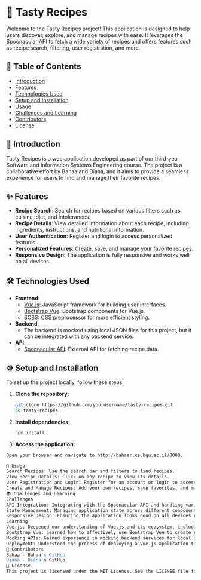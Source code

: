 # 🍲 Tasty Recipes

Welcome to the Tasty Recipes project! This application is designed to help users discover, explore, and manage recipes with ease. It leverages the Spoonacular API to fetch a wide variety of recipes and offers features such as recipe search, filtering, user registration, and more.

## 📑 Table of Contents

- [Introduction](#introduction)
- [Features](#features)
- [Technologies Used](#technologies-used)
- [Setup and Installation](#setup-and-installation)
- [Usage](#usage)
- [Challenges and Learning](#challenges-and-learning)
- [Contributors](#contributors)
- [License](#license)

## 📝 Introduction

Tasty Recipes is a web application developed as part of our third-year Software and Information Systems Engineering course. The project is a collaborative effort by Bahaa and Diana, and it aims to provide a seamless experience for users to find and manage their favorite recipes.

## ✨ Features

- **Recipe Search**: Search for recipes based on various filters such as cuisine, diet, and intolerances.
- **Recipe Details**: View detailed information about each recipe, including ingredients, instructions, and nutritional information.
- **User Authentication**: Register and login to access personalized features.
- **Personalized Features**: Create, save, and manage your favorite recipes.
- **Responsive Design**: The application is fully responsive and works well on all devices.

## 🛠️ Technologies Used

- **Frontend**: 
  - [Vue.js](https://vuejs.org/): JavaScript framework for building user interfaces.
  - [Bootstrap Vue](https://bootstrap-vue.org/): Bootstrap components for Vue.js.
  - [SCSS](https://sass-lang.com/): CSS preprocessor for more efficient styling.
- **Backend**: 
  - The backend is mocked using local JSON files for this project, but it can be integrated with any backend service.
- **API**: 
  - [Spoonacular API](https://spoonacular.com/food-api): External API for fetching recipe data.

## ⚙️ Setup and Installation

To set up the project locally, follow these steps:

1. **Clone the repository:**

   ```sh
   git clone https://github.com/yourusername/tasty-recipes.git
   cd tasty-recipes
2. **Install dependencies:**
   ```sh
   npm install
4. **Access the application:**
  ```sh
  Open your browser and navigate to http://bahaar.cs.bgu.ac.il/8080.

🚀 Usage
Search Recipes: Use the search bar and filters to find recipes.
View Recipe Details: Click on any recipe to view its details.
User Registration and Login: Register for an account or login to access personalized features.
Create and Manage Recipes: Add your own recipes, save favorites, and manage your recipe collection.
📚 Challenges and Learning
Challenges
API Integration: Integrating with the Spoonacular API and handling various edge cases in API responses.
State Management: Managing application state across different components, especially user authentication and recipe data.
Responsive Design: Ensuring the application looks good on all devices required careful planning and implementation of responsive design principles.
Learning
Vue.js: Deepened our understanding of Vue.js and its ecosystem, including Vue Router and Vuex.
Bootstrap Vue: Learned how to effectively use Bootstrap Vue to create responsive and visually appealing components.
Mocking APIs: Gained experience in mocking backend services for local development and testing.
Deployment: Understood the process of deploying a Vue.js application to a server and configuring it to be accessible externally.
👥 Contributors
Bahaa - Bahaa's GitHub
Diana - Diana's GitHub
📄 License
This project is licensed under the MIT License. See the LICENSE file for more details.

